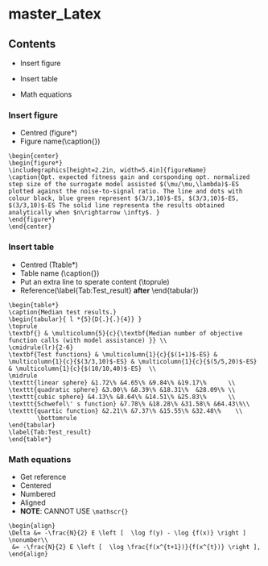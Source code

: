 # master_Latex
## Contents

- Insert figure 

- Insert table 

- Math equations

### Insert figure 
- Centred (figure*)
- Figure name(\caption{})

```
\begin{center}
\begin{figure*}
\includegraphics[height=2.2in, width=5.4in]{figureName}
\caption{Opt. expected fitness gain and corsponding opt. normalized step size of the surrogate model assisted $(\mu/\mu,\lambda)$-ES plotted against the noise-to-signal ratio. The line and dots with colour black, blue green represent $(3/3,10)$-ES, $(3/3,10)$-ES, $(3/3,10)$-ES The solid line representa the results obtained analytically when $n\rightarrow \infty$. }
\end{figure*}
\end{center}
```

### Insert table 
- Centred (Ttable*)
- Table name (\caption{})
- Put an extra line to sperate content (\toprule)
- Reference(\label{Tab:Test_result} **after** \end{tabular})

```
\begin{table*} 
\caption{Median test results.}
\begin{tabular}{ l *{5}{D{.}{.}{4}} }
\toprule
\textbf{} & \multicolumn{5}{c}{\textbf{Median number of objective function calls (with model assistance) }} \\
\cmidrule(lr){2-6}
\textbf{Test functions} & \multicolumn{1}{c}{$(1+1)$-ES} & \multicolumn{1}{c}{$(3/3,10)$-ES} & \multicolumn{1}{c}{$(5/5,20)$-ES} & \multicolumn{1}{c}{$(10/10,40)$-ES}  \\
\midrule
\texttt{linear sphere} &1.72\% &4.65\% &9.84\% &19.17\%      \\
\texttt{quadratic sphere} &3.00\% &8.39\% &18.31\%  &28.09\% \\ 
\texttt{cubic sphere} &4.13\% &8.64\% &14.51\% &25.83\%      \\ 
\texttt{Schwefel\' s function} &7.78\% &18.28\% &31.58\% &64.43\%\\ 
\texttt{quartic function} &2.21\% &7.37\% &15.55\% &32.48\%    \\ 
        \bottomrule             
\end{tabular}
\label{Tab:Test_result}
\end{table*}
```


### Math equations
- Get reference 
- Centered
- Numbered 
- Aligned 
- **NOTE**: CANNOT USE `\mathscr{}`
```{tex}
\begin{align}
\Delta &= -\frac{N}{2} E \left [  \log f(y) - \log {f(x)} \right ] \nonumber\\
 &= -\frac{N}{2} E \left [  \log \frac{f(x^{t+1})}{f(x^{t})} \right ], 
\end{align}
```
